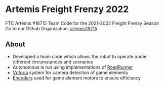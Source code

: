 # Artemis Freight Frenzy 2022
 FTC Artemis #18715 Team Code for the 2021-2022 Freight Frenzy Season
 Go to our Github Organization: [artemis18715](https://github.com/artemis18715)

## About
- Developed a team code which allows the robot to operate under different circumstances and scenarios
- Autonomous is run using implementations of [RoadRunner](https://learnroadrunner.com/#frequently-asked-questions)
- [Vuforia](https://library.vuforia.com/articles/Solution/Working-with-the-Camera.html) system for camera detection of game elements
- [Encoders](https://www.gobilda.com/5202-series-yellow-jacket-planetary-gear-motor-139-1-ratio-43-rpm-3-3-5v-encoder/) used for game element motors to ensure efficiency
